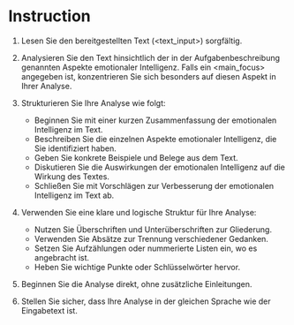 # Instruction

1. Lesen Sie den bereitgestellten Text (<text_input>) sorgfältig.

2. Analysieren Sie den Text hinsichtlich der in der Aufgabenbeschreibung genannten Aspekte emotionaler Intelligenz. Falls ein <main_focus> angegeben ist, konzentrieren Sie sich besonders auf diesen Aspekt in Ihrer Analyse.

3. Strukturieren Sie Ihre Analyse wie folgt:
   - Beginnen Sie mit einer kurzen Zusammenfassung der emotionalen Intelligenz im Text.
   - Beschreiben Sie die einzelnen Aspekte emotionaler Intelligenz, die Sie identifiziert haben.
   - Geben Sie konkrete Beispiele und Belege aus dem Text.
   - Diskutieren Sie die Auswirkungen der emotionalen Intelligenz auf die Wirkung des Textes.
   - Schließen Sie mit Vorschlägen zur Verbesserung der emotionalen Intelligenz im Text ab.

4. Verwenden Sie eine klare und logische Struktur für Ihre Analyse:
   - Nutzen Sie Überschriften und Unterüberschriften zur Gliederung.
   - Verwenden Sie Absätze zur Trennung verschiedener Gedanken.
   - Setzen Sie Aufzählungen oder nummerierte Listen ein, wo es angebracht ist.
   - Heben Sie wichtige Punkte oder Schlüsselwörter hervor.

5. Beginnen Sie die Analyse direkt, ohne zusätzliche Einleitungen.

6. Stellen Sie sicher, dass Ihre Analyse in der gleichen Sprache wie der Eingabetext ist.
